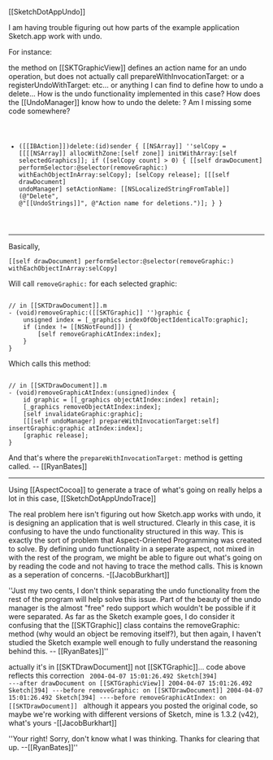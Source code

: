 [[SketchDotAppUndo]]

I am having trouble figuring out how parts of the example application Sketch.app work with undo.

For instance:

the method on [[SKTGraphicView]] defines an action name for an undo operation, but does not actually call prepareWithInvocationTarget: or a registerUndoWithTarget: etc... or anything I can find to define how to undo a delete...
How is the undo functionality implemented in this case?  How does the [[UndoManager]] know how to undo the delete: ? Am I missing some code somewhere?
<code>

- ([[IBAction]])delete:(id)sender {
    [[NSArray]] ''selCopy = [[[[NSArray]] allocWithZone:[self zone]] initWithArray:[self selectedGraphics]];
    if ([selCopy count] > 0) {
        [[self drawDocument] performSelector:@selector(removeGraphic:) withEachObjectInArray:selCopy];
        [selCopy release];
        [[[self drawDocument] undoManager] setActionName:
            [[NSLocalizedStringFromTable]](@"Delete", @"[[UndoStrings]]", @"Action name for deletions.")];
    }
}

</code>

----

Basically,

<code>[[self drawDocument] performSelector:@selector(removeGraphic:) withEachObjectInArray:selCopy]</code>

Will call <code>removeGraphic:</code> for each selected graphic:

<code>
// in [[SKTDrawDocument]].m
- (void)removeGraphic:([[SKTGraphic]] '')graphic {
    unsigned index = [_graphics indexOfObjectIdenticalTo:graphic];
    if (index != [[NSNotFound]]) {
        [self removeGraphicAtIndex:index];
    }
}
</code>

Which calls this method:

<code>
// in [[SKTDrawDocument]].m
- (void)removeGraphicAtIndex:(unsigned)index {
    id graphic = [[_graphics objectAtIndex:index] retain];
    [_graphics removeObjectAtIndex:index];
    [self invalidateGraphic:graphic];
    [[[self undoManager] prepareWithInvocationTarget:self] insertGraphic:graphic atIndex:index];
    [graphic release];
}
</code>

And that's where the <code>prepareWithInvocationTarget:</code> method is getting called. -- [[RyanBates]]

----

Using [[AspectCocoa]] to generate a trace of what's going on really helps a lot in this case, [[SketchDotAppUndoTrace]]

The real problem here isn't figuring out how Sketch.app works with undo, it is designing an application that is well structured.  Clearly in this case, it is confusing to have the undo functionality structured in this way.  This is exactly the sort of problem that Aspect-Oriented Programming was created to solve.  By defining undo functionality in a seperate aspect, not mixed in with the rest of the program, we might be able to figure out what's going on by reading the code and not having to trace the method calls.  This is known as a seperation of concerns. -[[JacobBurkhart]]

''Just my two cents, I don't think separating the undo functionality from the rest of the program will help solve this issue. Part of the beauty of the undo manager is the almost "free" redo support which wouldn't be possible if it were separated. As far as the Sketch example goes, I do consider it confusing that the [[SKTGraphic]] class contains the removeGraphic: method (why would an object be removing itself?), but then again, I haven't studied the Sketch example well enough to fully understand the reasoning behind this. -- [[RyanBates]]''

actually it's in [[SKTDrawDocument]] not [[SKTGraphic]]... code above reflects this correction
<code>
2004-04-07 15:01:26.492 Sketch[394] ---after drawDocument on [[SKTGraphicView]]
2004-04-07 15:01:26.492 Sketch[394] ---before removeGraphic: on [[SKTDrawDocument]]
2004-04-07 15:01:26.492 Sketch[394] ----before removeGraphicAtIndex: on [[SKTDrawDocument]]
</code>
although it appears you posted the original code, so maybe we're working with different versions of Sketch, mine is 1.3.2 (v42), what's yours -[[JacobBurkhart]]

''Your right! Sorry, don't know what I was thinking. Thanks for clearing that up. --[[RyanBates]]''